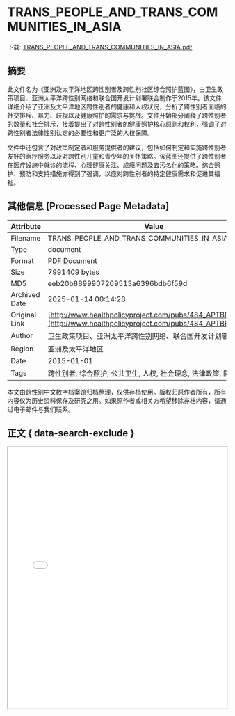 # TRANS_PEOPLE_AND_TRANS_COMMUNITIES_IN_ASIA

<!-- tcd_download_link -->
下载: <a href="TRANS_PEOPLE_AND_TRANS_COMMUNITIES_IN_ASIA.pdf" download>TRANS_PEOPLE_AND_TRANS_COMMUNITIES_IN_ASIA.pdf</a>
<!-- tcd_download_link_end -->

## 摘要

<!-- tcd_abstract -->
此文件名为《亚洲及太平洋地区跨性别者及跨性别社区综合照护蓝图》，由卫生政策项目、亚洲太平洋跨性别网络和联合国开发计划署联合制作于2015年。该文件详细介绍了亚洲及太平洋地区跨性别者的健康和人权状况，分析了跨性别者面临的社交排斥、暴力、歧视以及健康照护的需求与挑战。文件开始部分阐释了跨性别者的数量和社会排斥，接着提出了对跨性别者的健康照护核心原则和权利，强调了对跨性别者法律性别认定的必要性和更广泛的人权保障。 

文件中还包含了对政策制定者和服务提供者的建议，包括如何制定和实施跨性别者友好的医疗服务以及对跨性别儿童和青少年的关怀策略。该蓝图还提供了跨性别者在医疗设施中就诊的流程、心理健康关注、成瘾问题及去污名化的策略。综合照护、预防和支持措施亦得到了强调，以应对跨性别者的特定健康需求和促进其福祉。

<!-- tcd_abstract_end -->

## 其他信息 [Processed Page Metadata]

| Attribute       | Value                                  |
|-----------------|----------------------------------------|
| Filename        | TRANS_PEOPLE_AND_TRANS_COMMUNITIES_IN_ASIA.pdf                             |
| Type            | document                                 |
| Format          | PDF Document                               |
| Size            | 7991409 bytes                           |
| MD5             | eeb20b8899907269513a6396bdb6f59d                                  |
| Archived Date   | 2025-01-14 00:14:28                             |
| Original Link   | [http://www.healthpolicyproject.com/pubs/484_APTBFINAL.pdf](http://www.healthpolicyproject.com/pubs/484_APTBFINAL.pdf)                         |
| Author          | 卫生政策项目、亚洲太平洋跨性别网络、联合国开发计划署                               |
| Region          | 亚洲及太平洋地区                               |
| Date            | 2015-01-01                                 |
| Tags            | 跨性别者, 综合照护, 公共卫生, 人权, 社会理念, 法律政策, 医疗资源                                 |

本文由跨性别中文数字档案馆归档整理，仅供存档使用。版权归原作者所有，所有内容仅为历史资料保存及研究之用。如果原作者或相关方希望移除存档内容，请通过电子邮件与我们联系。

## 正文 { data-search-exclude }

<!-- tcd_main_text -->
<iframe src="../TRANS_PEOPLE_AND_TRANS_COMMUNITIES_IN_ASIA.pdf" width="100%" height="600px">
    <p>无法显示PDF，请下载查看。</p>
</iframe>
<!-- tcd_main_text_end -->

